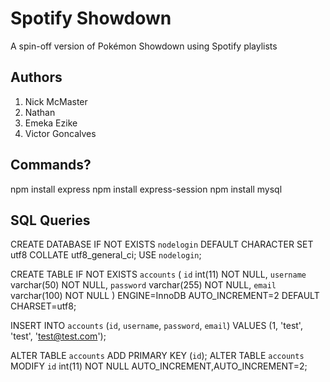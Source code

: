 # Spotify Showdown
A spin-off version of Pokémon Showdown using Spotify playlists
## Authors
1. Nick McMaster
2. Nathan
3. Emeka Ezike
4. Victor Goncalves

## Commands? 
npm install express
npm install express-session
npm install mysql

## SQL Queries
CREATE DATABASE IF NOT EXISTS `nodelogin` DEFAULT CHARACTER SET utf8 COLLATE utf8_general_ci;
USE `nodelogin`;

CREATE TABLE IF NOT EXISTS `accounts` (
  `id` int(11) NOT NULL,
  `username` varchar(50) NOT NULL,
  `password` varchar(255) NOT NULL,
  `email` varchar(100) NOT NULL
) ENGINE=InnoDB AUTO_INCREMENT=2 DEFAULT CHARSET=utf8;

INSERT INTO `accounts` (`id`, `username`, `password`, `email`) VALUES (1, 'test', 'test', 'test@test.com');

ALTER TABLE `accounts` ADD PRIMARY KEY (`id`);
ALTER TABLE `accounts` MODIFY `id` int(11) NOT NULL AUTO_INCREMENT,AUTO_INCREMENT=2;
